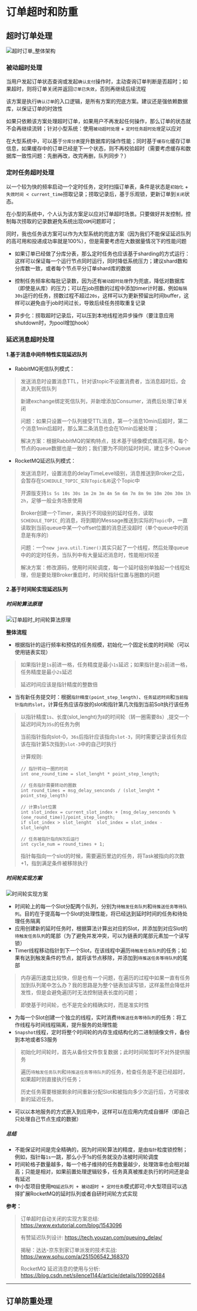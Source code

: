 # 订单超时和防重

## 超时订单处理

![超时订单_整体架构](./images/超时订单_整体架构.jpg)

### 被动超时处理

当用户发起订单状态查询或发起`确认支付`操作时，主动查询订单判断是否超时；如果超时，则将订单关闭并返回`订单已失效`，否则再继续后续流程

该方案是执行`确认订单`的入口逻辑，是所有方案的兜底方案。建议还是强依赖数据库，以保证订单的时效性

如果只依赖该方案处理超时订单，如果用户不再发起任何操作，那么订单的状态就不会再继续流转；针对小型系统：使用`被动超时处理` + `定时任务超时处理`足以应对

在大型系统中，可以基于`分库分表`提升数据库的操作性能；同时基于`缓存化`缓存订单信息，如果缓存中的订单已经是下一个状态，则不再校验超时（需要考虑缓存和数据库一致性问题：先删再改，改完再删，队列同步？）

### 定时任务超时处理

以一个较为快的频率启动一个定时任务，定时扫描订单表，条件是状态是`初始化` + `失效时间 < current_time`捞取记录；捞取记录后，基于乐观锁，更新订单到`关闭`状态。

在小型的系统中，个人认为该方案足以应对订单超时场景。只要做好并发控制，控制每次捞取的记录数避免系统出现`OOM`问题即可；

同时，我也任务该方案可以作为大型系统的兜底方案（因为我们不能保证延迟队列的高可用和投递成功率就是100%），但是需要考虑在大数据量情况下的性能问题

- 如果订单已经做了分库分表，那么定时任务也应该基于sharding的方式运行：这样可以保证每一个运行节点同时运行，同时降低系统压力；建议shard数和分库数一致，或者每个节点平分订单shard库的数据

- 控制任务频率和每批记录数，因为还有`被动超时处理`作为兜底，降低对数据库（即使是从库）的压力；可以在job捞数的过程中添加timer计时器，例如`每隔30s`运行的任务，捞数过程不超过`20s`，这样可以为更新预留出时间buffer，这样可以避免由于job时间过长，导致后续任务捞取重复记录

- 异步化：捞取超时记录后，可以压到本地线程池异步操作（要注意应用shutdown时，为pool增加hook）

### 延迟消息超时处理

#### 1.基于消息中间件特性实现延迟队列

- RabbitMQ死信队列模式：
> 发送消息时设置消息TTL，针对该topic不设置消费者，当消息超时后，会进入到死信队列
>
> 新建exchange绑定死信队列，并新增添加Consumer，消费后处理订单关闭
>
> 问题：如果只设置一个队列接受TTL消息，第一个消息10min后超时，第二个消息1min后超时，那么第二条消息也会在10min后被处理；
>
> 解决方案：根据RabbitMQ的架构特点，技术基于镜像模式做高可用，每个节点的queue数据也是一致的；我们要为不同的延时时间，建立多个Queue

- RocketMQ延迟队列模式：
> 发送消息时，设置消息的delayTimeLevel级别，消息推送到Broker之后，会暂存在`SCHEDULE_TOPIC_实际Topic名称`这个Topic中
>
> 开源版支持`1s 5s 10s 30s 1m 2m 3m 4m 5m 6m 7m 8m 9m 10m 20m 30m 1h 2h`，足够一般业务场景使用
>
> Broker创建一个Timer，来执行不同级别的延时任务，读取`SCHEDULE_TOPIC_`的消息，将到期的Message推送到实际的`Topic`中，一直读取到当前queue中某一个offset位置的消息还没超时（单个queue中的消息是有序的）
>
> 问题：一个`new java.util.Timer()`其实只起了一个线程，然后处理queue中的的定时任务，当队列中有大量延迟消息时，性能相对较差
>
> 解决方案：修改源码，使用时间轮调度，每一个延时级别单独起一个线程处理，但是要处理Broker重启时，时间轮指针位置与圈数的问题

#### 2.基于时间轮实现延迟队列

##### 时间轮算法原理

![订单超时_时间轮算法原理](./images/订单超时_时间轮算法原理.png)

**整体流程**

- 根据指针的运行频率和预估的任务规模，初始化一个固定长度的时间轮（可以使用链表实现）
> 如果指针是`1s`前进一格，任务精度是最小`1s`延迟；如果指针是`2s`前进一格，任务精度是最小`2s`延迟
>
> 延迟时间应该是指针精度的整数倍

- 当有新任务提交时：根据`指针精度(point_step_length)`、`任务延迟时间`和`当前指针指向的slot`，计算任务应该存放的slot和指针第几次指到当前Solt执行该任务

> 以指针精度`1s`、长度(slot_lenght)为`8`的时间轮（转一圈需要8s）,提交一个延迟时间为`35s`的任务为例
>
> 当前指针指向slot-0，`36s`后指针应该指向`slot-3`，同时需要记录该任务应该在指针第5次指到`slot-3`中的自己时执行
>
> 计算规则: 
> 
> ```
> // 指针转动一圈的时间
> int one_round_time = slot_lenght * point_step_length;
> 
> // 任务指针需要转动的圈数 
> int round_times = msg_delay_senconds / (slot_lenght * point_step_length)
>
> // 计算slot位置
> int slot_index = current_slot_index + [msg_delay_senconds % (one_round_time)]/point_step_length;
> if slot_index > slot_lenght  slot_index = slot_index - slot_lenght
> 
> // 任务被指针指向N次后运行
> int cycle_num = round_times + 1;
> 
> ```
>
> 指针每指向一个slot的时候，需要遍历里边的任务，将Task被指向的次数+1，指到满足条件被移除执行

##### 时间轮实现方案

![时间轮实现方案](./images/时间轮实现方案.png)

- 时间轮上的每一个Slot分配两个队列，分别为`待触发任务队列`和`待推送任务等待队列`。目的在于提高每一个Slot的处理性能，将已经达到延时时间的任务和待处理任务隔离
- 应用创建新的延时任务时，根据算法计算出对应的Slot，并添加到对应Slot的`待触发任务队列`的尾部（为了避免并发冲突，可以为链表的尾部元素加一个读写锁）
- Timer线程移动指针到下一个Slot，在该线程中遍历`待触发任务队列`的任务；如果有达到触发条件的节点，就将该节点移除，并添加到`待推送任务等待队列`的尾部
> 内存遍历速度比较快，但是也有一个问题，在遍历的过程中如果一直有任务加到队列尾中怎么办？我的思路是为整个链表加读写锁，这样虽然会降低并发性，但是会避免遍历时无法控制链表长度的问题；
>
> 即使基于时间轮，也不是完全的精确实时，而是准实时性
- 为每一个Slot创建一个独立的线程，实时消费`待推送任务等待队列`的任务：将工作线程与时间线程隔离，提升服务的处理性能
- `Snapshot`线程，定时将整个时间轮的内存生成结构化的二进制镜像文件，备份到本地或者S3服务
> 初始化时间轮时，首先从备份文件恢复数据；此时时间轮暂时不对外提供服务
>
> 遍历`待触发任务队列`和`待推送任务等待队列`的任务，检查任务是不是已经超时，如果超时则直接执行任务；
>
> 历史任务需要根据剩余时间重新分配Slot和被指向多少次运行后，方可接收新的延迟任务。
- 可以以本地服务的方式嵌入到应用中，这样可以在应用内完成自循环（即自己只处理自己节点生成的数据）

##### 总结
- 不能保证时间是完全精确的，因为时间轮算法的精度，是由`指针`粒度锁控制；例如，指针每`1s`一跳，那么小于1s的任务就没办法被时间轮调度
- 时间轮格子数量越多，每一个格子维持的任务数量越少，处理效率也会相对越高；只能是相对，如果前置处理逻辑较多，任务真真被推走执行的时间还是会有延迟
- 中小型项目使用`MQ延迟队列 + 被动超时 + 定时任务`模式即可;中大型项目可以选择扩展RocketMQ的延时队列或者自研时间轮方式实现

**参考：**
> 订单超时自动关闭的实现方案总结: https://www.extutorial.com/blog/1543096
>
> 有赞延迟队列设计: https://tech.youzan.com/queuing_delay/
>
> 揭秘：达达-京东到家订单派发的技术实战: https://www.sohu.com/a/251506542_168370
>
> RocketMQ 延迟消息的使用与分析: https://blog.csdn.net/silence1144/article/details/109902684

----

## 订单防重处理